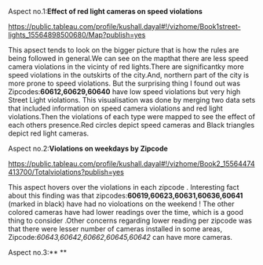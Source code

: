 Aspect no.1:**Effect of red light cameras on speed violations**

https://public.tableau.com/profile/kushall.dayal#!/vizhome/Book1street-lights_15564898500680/Map?publish=yes

This apsect tends to look on the bigger picture that is how the rules are being followed in general.We can see on the mapthat there are less speed camera violations in the vicinty of red lights.There are significantky more speed violations in the outskirts of the city.And, northern part of the city is more prone to speed violations.
But the surprising thing I found out was Zipcodes:**60612,60629,60640** have low speed violations but very high Street Light violations.
This visualisation was done by merging two data sets that included information on speed camera violations and red light violations.Then the violations of each type were mapped to see the effect of each others presence.Red circles depict speed cameras and Black triangles depict red light cameras.   

Aspect no.2:**Violations on weekdays by Zipcode**

https://public.tableau.com/profile/kushall.dayal#!/vizhome/Book2_15564474413700/Totalviolations?publish=yes

This aspect hovers over the violations in each zipcode .
Interesting fact about this finding was that zipcodes:**60619,60623,60631,60636,60641** (marked in black) have had no violoations on the weekend !
The other colored cameras have had lower readings over the time, which is a good thing to consider .Other concerns regarding lower reading per zipcode was that there were lesser number of cameras installed in some areas, Zipcode:*60643,60642,60662,60645,60642* can have more cameras.

Aspect no.3:** **